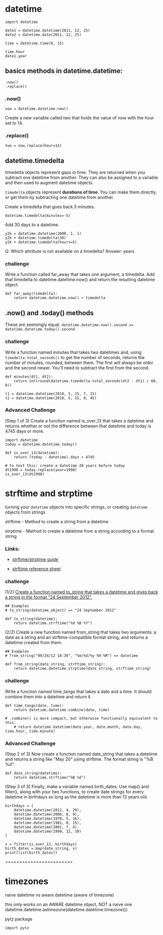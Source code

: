 
# datetime

```Py
import datetime

date1 = datetime.datetime(2011, 12, 25)
date2 = datetime.date(2011, 12, 25)

time = datetime.time(8, 15)

time.hour
date1.year
```

## basics methods in datetime.datetime:

```Py
.now()
.replace()
```

### .now()

`now = datetime.datetime.now()`

Create a new variable called two that holds the value of now with the hour set to 14.

### .replace()

`two = now.replace(hour=14)`

## datetime.timedelta

timedelta objects represent gaps in time. They are returned when you subtract one datetime from another. They can also be assigned to a variable and then used to augment datetime objects.

`timedelta` objects represent **durations of time**. You can make them directly, or get them by subtracting one datetime from another.

Create a timedelta that goes back 5 minutes.

`datetime.timedelta(minutes=-5)`

Add 30 days to a datetime.

```Py
y2k = datetime.datetime(2000, 1, 1)
y2k + datetime.timedelta(30)
y2k + datetime.timedelta(hours=5)
```

Q: Which attribute is not available on a timedelta?  Answer: years

### challenge

Write a function called far_away that takes one argument, a timedelta.
Add that timedelta to datetime.datetime.now() and return the resulting datetime object.

```Py
def far_away(timedelta):
    return datetime.datetime.now() + timedelta
```

## .now() and .today() methods

These are seemingly equal.
`datetime.datetime.now().second == datetime.datetime.today().second`

### challenge

Write a function named minutes that takes two datetimes and, using `timedelta.total_seconds()` to get the number of seconds, returns the number of minutes, rounded, between them. The first will always be older and the second newer. You'll need to subtract the first from the second.

```Py
def minutes(dt1, dt2):
    return int(round(datetime.timedelta.total_seconds(dt2 - dt1) / 60, 0))

t1 = datetime.datetime(2018, 5, 15, 7, 15)
t2 = datetime.datetime(2018, 5, 15, 8, 45)
```

### Advanced Challenge

(Step 1 of 3) Create a function named is_over_13 that takes a datetime and returns whether or not the difference between that datetime and today is 4745 days or more.

```Py
import datetime
today = datetime.datetime.today()

def is_over_13(datetime):
    return (today - datetime).days > 4745

# to test this: create a datetime 20 years before today
dt1998 = today.replace(year=1998)
is_over_13(dt1998)
```


# strftime and strptime

turning your `datetime` objects into specific strings, or creating `datetime` objects from strings

strftime - Method to create a string from a datetime

strptime - Method to create a datetime from a string according to a format string

### Links:

* [strftime/strptime guide](https://docs.python.org/3/library/datetime.html?highlight=datetime#strftime-and-strptime-behavior)

* [strftime reference sheet](http://strftime.org/)

### challenge

(1/2) [Create a function named to_string that takes a datetime and gives back a string in the format "24 September 2012".](https://teamtreehouse.com/library/dates-and-times-in-python/dates-and-times/strftime-strptime)

```Py
## Examples
# to_string(datetime_object) => "24 September 2012"

def to_string(datetime):
    return datetime.strftime("%d %B %Y")
```

(2/2) Create a new function named from_string that takes two arguments: a date as a string and an strftime-compatible format string, and returns a datetime created from them.

```Py
## Examples
# from_string("09/24/12 18:30", "%m/%d/%y %H:%M") => datetime

def from_string(date_string, strftime_string):
    return datetime.datetime.strptime(date_string, strftime_string)
```

### challenge

Write a function named time_tango that takes a date and a time.
It should combine them into a datetime and return it.

```Py
def time_tango(date, time):
    return datetime.datetime.combine(date, time)

# .combine() is more compact, but otherwise functionally equivalent to this:
    # return datetime.datetime(date.year, date.month, date.day, time.hour, time.minute)
```

### Advanced Challenge

(Step 2 of 3) Now create a function named date_string that takes a datetime and returns a string like "May 20" using strftime. The format string is "%B %d".

```Py
def date_string(datetime):
    return datetime.strftime("%B %d")
```

(Step 3 of 3) Finally, make a variable named birth_dates. Use map() and filter(), along with your two functions, to create date strings for every datetime in birthdays so long as the datetime is more than 13 years old.

```Py
birthdays = [
    datetime.datetime(2012, 4, 29),
    datetime.datetime(2006, 8, 9),
    datetime.datetime(1978, 5, 16),
    datetime.datetime(1981, 8, 15),
    datetime.datetime(2001, 7, 4),
    datetime.datetime(1999, 12, 30)
]

x = filter(is_over_13, birthdays)
birth_dates = map(date_string, x)
print(list(birth_dates))
```
========================
# timezones

naive datetime vs aware datetime (aware of timezone)

this only works on an AWARE datetime object, NOT a naive one
datetime.datetime.astimezone(datetime.datetime.timezone())

pytz package

`import pytz`
